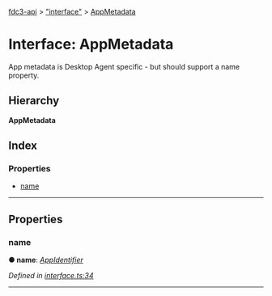 [fdc3-api](../README.md) > ["interface"](../modules/_interface_.md) > [AppMetadata](../interfaces/_interface_.appmetadata.md)

# Interface: AppMetadata

App metadata is Desktop Agent specific - but should support a name property.

## Hierarchy

**AppMetadata**

## Index

### Properties

* [name](_interface_.appmetadata.md#name)

---

## Properties

<a id="name"></a>

###  name

**● name**: *[AppIdentifier](../modules/_interface_.md#appidentifier)*

*Defined in [interface.ts:34](https://github.com/nkolba/API/blob/d58cd4b/src/interface.ts#L34)*

___

